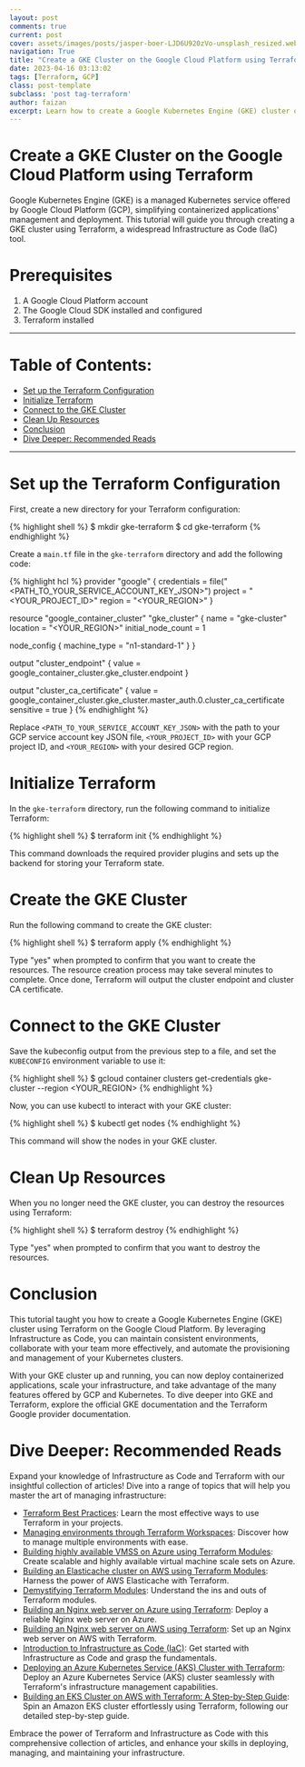 ```yaml
---
layout: post
comments: true
current: post
cover: assets/images/posts/jasper-boer-LJD6U920zVo-unsplash_resized.webp
navigation: True
title: "Create a GKE Cluster on the Google Cloud Platform using Terraform"
date: 2023-04-16 03:13:02
tags: [Terraform, GCP]
class: post-template
subclass: 'post tag-terraform'
author: faizan
excerpt: Learn how to create a Google Kubernetes Engine (GKE) cluster on Google Cloud Platform using Terraform, the popular Infrastructure as Code tool.
---
```


# Create a GKE Cluster on the Google Cloud Platform using Terraform

Google Kubernetes Engine (GKE) is a managed Kubernetes service offered by Google Cloud Platform (GCP), simplifying containerized applications' management and deployment. This tutorial will guide you through creating a GKE cluster using Terraform, a widespread Infrastructure as Code (IaC) tool.

# Prerequisites
1. A Google Cloud Platform account
2. The Google Cloud SDK installed and configured
3. Terraform installed

***
# Table of Contents:

* [Set up the Terraform Configuration](#set-up-the-terraform-configuration)
* [Initialize Terraform](#initialize-terraform)
* [Connect to the GKE Cluster](#connect-to-the-gke-cluster)
* [Clean Up Resources](#clean-up-resources)
* [Conclusion](#conclusion)
* [Dive Deeper: Recommended Reads](#dive-deeper-recommended-reads)

***

# Set up the Terraform Configuration

First, create a new directory for your Terraform configuration:

{% highlight shell %}
$ mkdir gke-terraform
$ cd gke-terraform
{% endhighlight %}

Create a `main.tf` file in the `gke-terraform` directory and add the following code:

{% highlight hcl %}
provider "google" {
  credentials = file("<PATH_TO_YOUR_SERVICE_ACCOUNT_KEY_JSON>")
  project     = "<YOUR_PROJECT_ID>"
  region      = "<YOUR_REGION>"
}

resource "google_container_cluster" "gke_cluster" {
  name               = "gke-cluster"
  location           = "<YOUR_REGION>"
  initial_node_count = 1

  node_config {
    machine_type = "n1-standard-1"
  }
}

output "cluster_endpoint" {
  value = google_container_cluster.gke_cluster.endpoint
}

output "cluster_ca_certificate" {
  value     = google_container_cluster.gke_cluster.master_auth.0.cluster_ca_certificate
  sensitive = true
}
{% endhighlight %}

Replace `<PATH_TO_YOUR_SERVICE_ACCOUNT_KEY_JSON>` with the path to your GCP service account key JSON file, `<YOUR_PROJECT_ID>` with your GCP project ID, and `<YOUR_REGION>` with your desired GCP region.

# Initialize Terraform

In the `gke-terraform` directory, run the following command to initialize Terraform:

{% highlight shell %}
$ terraform init
{% endhighlight %}

This command downloads the required provider plugins and sets up the backend for storing your Terraform state.

# Create the GKE Cluster

Run the following command to create the GKE cluster:

{% highlight shell %}
$ terraform apply
{% endhighlight %}

Type "yes" when prompted to confirm that you want to create the resources. The resource creation process may take several minutes to complete. Once done, Terraform will output the cluster endpoint and cluster CA certificate.

# Connect to the GKE Cluster
Save the kubeconfig output from the previous step to a file, and set the `KUBECONFIG` environment variable to use it:

{% highlight shell %}
$ gcloud container clusters get-credentials gke-cluster --region <YOUR_REGION>
{% endhighlight %}

Now, you can use kubectl to interact with your GKE cluster:

{% highlight shell %}
$ kubectl get nodes
{% endhighlight %}

This command will show the nodes in your GKE cluster.

# Clean Up Resources
When you no longer need the GKE cluster, you can destroy the resources using Terraform:

{% highlight shell %}
$ terraform destroy
{% endhighlight %}

Type "yes" when prompted to confirm that you want to destroy the resources.

# Conclusion
This tutorial taught you how to create a Google Kubernetes Engine (GKE) cluster using Terraform on the Google Cloud Platform. By leveraging Infrastructure as Code, you can maintain consistent environments, collaborate with your team more effectively, and automate the provisioning and management of your Kubernetes clusters.

With your GKE cluster up and running, you can now deploy containerized applications, scale your infrastructure, and take advantage of the many features offered by GCP and Kubernetes. To dive deeper into GKE and Terraform, explore the official GKE documentation and the Terraform Google provider documentation.

# Dive Deeper: Recommended Reads

Expand your knowledge of Infrastructure as Code and Terraform with our insightful collection of articles! Dive into a range of topics that will help you master the art of managing infrastructure:

* [Terraform Best Practices](/terraform-best-practices): Learn the most effective ways to use Terraform in your projects.
* [Managing environments through Terraform Workspaces](/managing-environments-through-terraform-workspaces): Discover how to manage multiple environments with ease.
* [Building highly available VMSS on Azure using Terraform Modules](/building-highly-available-vmss-on-azure-using-terraform-modules): Create scalable and highly available virtual machine scale sets on Azure.
* [Building an Elasticache cluster on AWS using Terraform Modules](/building-an-elasticache-cluster-on-aws-using-terraform-modules): Harness the power of AWS Elasticache with Terraform.
* [Demystifying Terraform Modules](/demystifying-terraform-modules): Understand the ins and outs of Terraform modules.
* [Building an Nginx web server on Azure using Terraform](/building-an-nginx-webserver-on-azure-using-terraform): Deploy a reliable Nginx web server on Azure.
* [Building an Nginx web server on AWS using Terraform](/building-an-nginx-webserver-on-aws-using-terraform): Set up an Nginx web server on AWS with Terraform.
* [Introduction to Infrastructure as Code (IaC)](/introduction-to-infrastructure-as-code): Get started with Infrastructure as Code and grasp the fundamentals.
* [Deploying an Azure Kubernetes Service (AKS) Cluster with Terraform](/deploying-an-azure-kubernetes-service-aks-cluster-with-terraform): Deploy an Azure Kubernetes Service (AKS) cluster seamlessly with Terraform's infrastructure management capabilities.
* [Building an EKS Cluster on AWS with Terraform: A Step-by-Step Guide](/building-an-eks-cluster-on-aws-with-terraform): Spin an Amazon EKS cluster effortlessly using Terraform, following our detailed step-by-step guide.

Embrace the power of Terraform and Infrastructure as Code with this comprehensive collection of articles, and enhance your skills in deploying, managing, and maintaining your infrastructure.